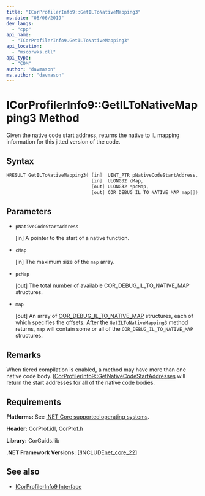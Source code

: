 ```yaml
---
title: "ICorProfilerInfo9::GetILToNativeMapping3"
ms.date: "08/06/2019"
dev_langs:
  - "cpp"
api_name:
  - "ICorProfilerInfo9.GetILToNativeMapping3"
api_location:
  - "mscorwks.dll"
api_type:
  - "COM"
author: "davmason"
ms.author: "davmason"
---
```

# ICorProfilerInfo9::GetILToNativeMapping3 Method

Given the native code start address, returns the native to IL mapping information for this jitted version of the code.

## Syntax

```cpp
HRESULT GetILToNativeMapping3( [in]  UINT_PTR pNativeCodeStartAddress,
                               [in]  ULONG32 cMap,
                               [out] ULONG32 *pcMap,
                               [out] COR_DEBUG_IL_TO_NATIVE_MAP map[]);
```

## Parameters

- `pNativeCodeStartAddress`

  \[in] A pointer to the start of a native function.

- `cMap`

  \[in] The maximum size of the `map` array.

- `pcMap`

  \[out] The total number of available COR_DEBUG_IL_TO_NATIVE_MAP structures.

- `map`

  \[out] An array of [COR_DEBUG_IL_TO_NATIVE_MAP](../debugging/cor-debug-il-to-native-map-structure.md) structures, each of which specifies the offsets. After the `GetILToNativeMapping3` method returns, `map` will contain some or all of the `COR_DEBUG_IL_TO_NATIVE_MAP` structures.

## Remarks

When tiered compilation is enabled, a method may have more than one native code body. [ICorProfilerInfo9::GetNativeCodeStartAddresses](icorprofilerinfo9-getnativecodestartaddresses-method.md) will return the start addresses for all of the native code bodies.

## Requirements

**Platforms:** See [.NET Core supported operating systems](../../../core/install/dependencies.md?pivots=os-windows).

**Header:** CorProf.idl, CorProf.h

**Library:** CorGuids.lib

**.NET Framework Versions:** [!INCLUDE[net_core_22](../../../../includes/net-core-22-md.md)]

## See also

- [ICorProfilerInfo9 Interface](icorprofilerinfo9-interface.md)
